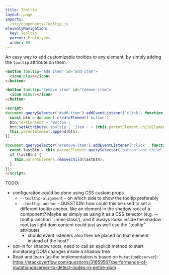 ```yaml
---
title: Tooltip
layout: page
imports:
  /src/components/Tooltip.js
eleventyNavigation:
  key: Tooltip
  parent: Prototypes
  order: 80
---
```


An easy way to add customizable tooltips to any element, by simply adding the `tooltip` attribute on them.

<render-example></render-example>
```html
<button tooltip="Add item" id="add-item">
  <icon plus></icon>
</button>

<button tooltip="Remove item" id="remove-item">
  <icon minus></icon>
</button>

<script>
document.querySelector('#add-item').addEventListener('click', function() {
  const btn = document.createElement('button');
  btn.textContent = 'Button';
  btn.setAttribute('tooltip', 'Item ' + (this.parentElement.childElementCount - 2));
  this.parentElement.append(btn);
});

document.querySelector('#remove-item').addEventListener('click', function() {
  const lastBtn = this.parentElement.querySelector('button:last-child');
  if (lastBtn) {
    this.parentElement.removeChild(lastBtn);
  }
});
</script>
```

TODO:
- configuration could be done using CSS custom props
  - `--tooltip-alignment` - on which side to show the tooltip preferably
  - `--tooltip-anchor` - QUESTION: how could this be used to set a different tooltip anchor, like an element in the shadow root of a component? Maybe as simply as using it as a CSS selector (e.g. --tooltip-anchor: '.inner-class'), and it always looks inside the shadow root (as light dom content could just as well use the "tooltip" attribute)
    - should event listeners also then be placed on that element instead of the host?
- opt-in for shadow roots, need to  call an explicit method to start monitoring DOM changes inside a shadow tree
- Read and learn (as the implementation is based on `MutationObserver`): https://stackoverflow.com/questions/31659567/performance-of-mutationobserver-to-detect-nodes-in-entire-dom
